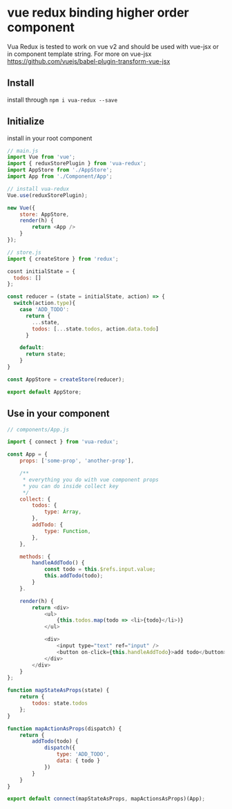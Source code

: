 # vue redux binding higher order component
Vua Redux is tested to work on vue v2 and should be used with vue-jsx or in component template string. For more on vue-jsx https://github.com/vuejs/babel-plugin-transform-vue-jsx

## Install
install through ``npm i vua-redux --save``

## Initialize
install in your root component

```js
// main.js
import Vue from 'vue';
import { reduxStorePlugin } from 'vua-redux';
import AppStore from './AppStore';
import App from './Component/App';

// install vua-redux
Vue.use(reduxStorePlugin); 

new Vue({
    store: AppStore,
    render(h) {
    	return <App />
	}
});
```

```js
// store.js
import { createStore } from 'redux';

cosnt initialState = { 
  todos: [] 
};

const reducer = (state = initialState, action) => {
  switch(action.type){
    case 'ADD_TODO':
      return {
        ...state,
        todos: [...state.todos, action.data.todo]
      }

    default:
      return state;
    }
}

const AppStore = createStore(reducer);

export default AppStore;
```

## Use in your component
```js
// components/App.js

import { connect } from 'vua-redux';

const App = {
	props: ['some-prop', 'another-prop'],

	/**
	 * everything you do with vue component props
	 * you can do inside collect key
	 */
	collect: {
		todos: {
			type: Array,
		},
		addTodo: {
			type: Function,
		},
	},

	methods: {
		handleAddTodo() {
			const todo = this.$refs.input.value;
			this.addTodo(todo);
		}
	}.

	render(h) {
		return <div>
			<ul>
				{this.todos.map(todo => <li>{todo}</li>)}
			</ul>

			<div>
				<input type="text" ref="input" />
				<button on-click={this.handleAddTodo}>add todo</button>
			</div>
		</div>
	}
};

function mapStateAsProps(state) {
	return {
		todos: state.todos
	};
}

function mapActionAsProps(dispatch) {
	return {
		addTodo(todo) {
			dispatch({
				type: 'ADD_TODO',
				data: { todo }
			})
		}
	}
}

export default connect(mapStateAsProps, mapActionsAsProps)(App);

```
